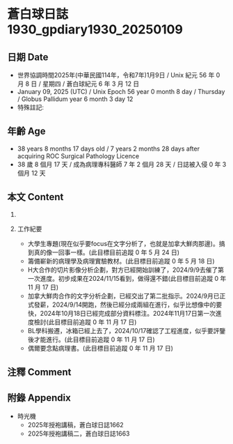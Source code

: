 [_metadata_:encoding]: - "utf-8"
[_metadata_:language]: - "zh-Hant-TW"
[_metadata_:fileformat]: - "markdown"
[_metadata_:MIME_type]: - "text/plain"
[_metadata_:markdown_version]: - "commonmark version 0.30"
[_metadata_:markdown_spec]: - "https://spec.commonmark.org/0.30/"

# 蒼白球日誌1930_gpdiary1930_20250109 #

## 日期 Date ##

* 世界協調時間2025年(中華民國114年，令和7年)1月9日 / Unix 紀元 56 年 0 月 8 日 / 星期四 / 蒼白球紀元 6 年 3 月 12 日
* January 09, 2025 (UTC) / Unix Epoch 56 year 0 month 8 day / Thursday / Globus Pallidum year 6 month 3 day 12
* 特殊註記:

## 年齡 Age ##

* 38 years 8 months 17 days old / 7 years 2 months 28 days after acquiring ROC Surgical Pathology Licence
* 38 歲 8 個月 17 天 / 成為病理專科醫師 7 年 2 個月 28 天 / 日誌被入侵 0 年 3 個月 12 天

## 本文 Content ##

1. 

2. 工作紀要

    - 大學生專題(現在似乎要focus在文字分析了，也就是加拿大鮮肉那邊)。搞到真的像一回事一樣。(此目標目前追蹤 0 年 5 月 24 日)
    - 籌備嶄新的病理學及病理實驗教材。(此目標目前追蹤 0 年 5 月 18 日)
    - H大合作的切片影像分析企劃，對方已經開始訓練了，2024/9/9去催了第一次進度。初步成果在2024/11/15看到，做得還不錯(此目標目前追蹤 0 年 11 月 17 日)
    - 加拿大鮮肉合作的文字分析企劃，已經交出了第二批指示。2024/9月已正式發薪，2024/9/14開跑，然後已經分成兩組在進行，似乎比想像中的要快，2024年10月18日已經完成部分資料標注。2024年11月17日第一次進度檢討(此目標目前追蹤 0 年 11 月 17 日)
    - BL學科搬遷，冰箱已經上去了，2024/10/17確認了工程進度，似乎要評鑒後才能進行。(此目標目前追蹤 0 年 11 月 17 日)
    - 偶爾要念點病理書。(此目標目前追蹤 0 年 11 月 17 日)

## 注釋 Comment ##


## 附錄 Appendix ##

* 時光機
    - 2025年授袍講稿，蒼白球日誌1662
    - 2025年授袍講稿二，蒼白球日誌1663
